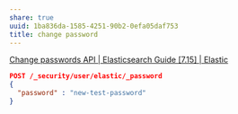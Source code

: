 ```yaml
---
share: true
uuid: 1ba836da-1585-4251-90b2-0efa05daf753
title: change password
---
```

[Change passwords API | Elasticsearch Guide [7.15] | Elastic](https://www.elastic.co/guide/en/elasticsearch/reference/7.15/security-api-change-password.html)


``` json
POST /_security/user/elastic/_password
{
  "password" : "new-test-password"
}
```